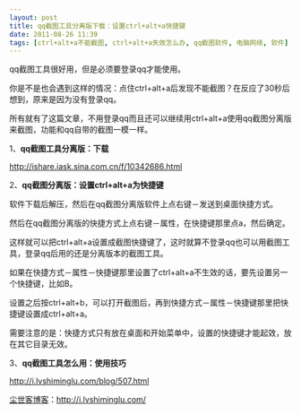 ```yaml
---
layout: post
title: qq截图工具分离版下载：设置ctrl+alt+a快捷键
date: 2011-08-26 11:39
tags: [ctrl+alt+a不能截图, ctrl+alt+a失效怎么办, qq截图软件, 电脑网络, 软件]
---
```

qq截图工具很好用，但是必须要登录qq才能使用。

你是不是也会遇到这样的情况：点住ctrl+alt+a后发现不能截图？在反应了30秒后想到，原来是因为没有登录qq。

所有就有了这篇文章，不用登录qq而且还可以继续用ctrl+alt+a使用qq截图分离版来截图，功能和qq自带的截图一模一样。

1、<strong>qq截图工具分离版：下载</strong>

<a href="http://ishare.iask.sina.com.cn/f/10342686.html" target="_blank">http://ishare.iask.sina.com.cn/f/10342686.html</a>

2、<strong>qq截图分离版：设置ctrl+alt+a为快捷键</strong>

软件下载后解压，然后在qq截图分离版软件上点右键－发送到桌面快捷方式。

然后在qq截图分离版的快捷方式上点右键－属性，在快捷键那里点a，然后确定。

这样就可以把ctrl+alt+a设置成截图快捷键了，这时就算不登录qq也可以用截图工具，登录qq后用的还是分离版本的截图工具。

如果在快捷方式－属性－快捷键那里设置了ctrl+alt+a不生效的话，要先设置另一个快捷键，比如B。

设置之后按ctrl+alt+b，可以打开截图后，再到快捷方式－属性－快捷键那里把快捷键设置成ctrl+alt+a。

需要注意的是：快捷方式只有放在桌面和开始菜单中，设置的快捷键才能起效，放在其它目录无效。

3、<strong>qq截图工具怎么用：使用技巧</strong>

<a href="http://i.lvshiminglu.com/blog/507.html" target="_blank">http://i.lvshiminglu.com/blog/507.html</a>

<a href="http://i.lvshiminglu.com/">尘世客博客</a>：<a href="http://i.lvshiminglu.com/">http://i.lvshiminglu.com/</a>

